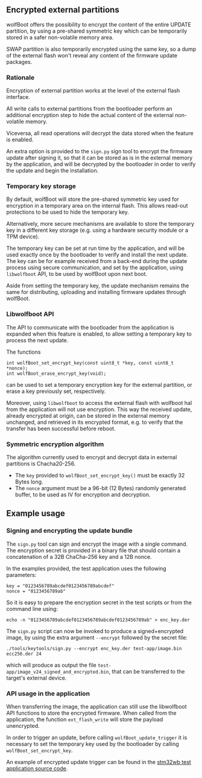 ## Encrypted external partitions

wolfBoot offers the possibility to encrypt the content of the entire UPDATE partition,
by using a pre-shared symmetric key which can be temporarily stored in a safer non-volatile memory area.

SWAP partition is also temporarily encrypted using the same key, so a dump of the external flash won't reveal
any content of the firmware update packages.

### Rationale

Encryption of external partition works at the level of the external flash interface.

All write calls to external partitions from the bootloader perform an additional encryption step
to hide the actual content of the external non-volatile memory.

Viceversa, all read operations will decrypt the data stored when the feature is enabled.

An extra option is provided to the `sign.py` sign tool to encrypt the firmware update after signing it, so
that it can be stored as is in the external memory by the application, and will be decrypted by the bootloader
in order to verify the update and begin the installation.


### Temporary key storage

By default, wolfBoot will store the pre-shared symmetric key used for encryption in a temporary area
on the internal flash. This allows read-out protections to be used to hide the temporary key.

Alternatively, more secure mechanisms are available to store the temporary key in a different key storage
(e.g. using a hardware security module or a TPM device).

The temporary key can be set at run time by the application, and will be used exactly once by the bootloader
to verify and install the next update. The key can be for example received from a back-end during the update
process using secure communication, and set by the application, using `libwolfboot` API, to be used by
wolfBoot upon next boot.

Aside from setting the temporary key, the update mechanism remains the same for distributing, uploading and
installing firmware updates through wolfBoot.

### Libwolfboot API

The API to communicate with the bootloader from the application is expanded when this feature is enabled,
to allow setting a temporary key to process the next update.

The functions

```
int wolfBoot_set_encrypt_key(const uint8_t *key, const uint8_t *nonce);
int wolfBoot_erase_encrypt_key(void);
```

can be used to set a temporary encryption key for the external partition, or erase a key previously set, respectively.

Moreover, using `libwolfboot` to access the external flash with wolfboot hal from the application will not
use encryption. This way the received update, already encrypted at origin, can be stored in the external
memory unchanged, and retrieved in its encrypted format, e.g. to verify that the transfer has been successful before
reboot.

### Symmetric encryption algorithm

The algorithm currently used to encrypt and decrypt data in external partitions
is Chacha20-256.

 - The `key` provided to `wolfBoot_set_encrypt_key()` must be exactly 32 Bytes long.
 - The `nonce` argument must be a 96-bit (12 Bytes) randomly generated buffer, to be used as IV for encryption and decryption.

## Example usage

### Signing and encrypting the update bundle

The `sign.py` tool can sign and encrypt the image with a single command.
The encryption secret is provided in a binary file that should contain a concatenation of
a 32B ChaCha-256 key and a 12B nonce.

In the examples provided, the test application uses the following parameters:

```
key = "0123456789abcdef0123456789abcdef"
nonce = "0123456789ab"
```

So it is easy to prepare the encryption secret in the test scripts or from the command line using:

```
echo -n "0123456789abcdef0123456789abcdef0123456789ab" > enc_key.der
```

The `sign.py` script can now be invoked to produce a signed+encrypted image, by using the extra argument `--encrypt` followed by the
secret file:

```
./tools/keytools/sign.py --encrypt enc_key.der test-app/image.bin ecc256.der 24

```

which will produce as output the file `test-app/image_v24_signed_and_encrypted.bin`, that can be transferred to the target's external device.


### API usage in the application

When transferring the image, the application can still use the libwolfboot API functions to store the encrypted firmware. When called from the application,
the function `ext_flash_write` will store the payload unencrypted.

In order to trigger an update, before calling `wolfBoot_update_trigger` it is necessary to set the temporary key used by the bootloader by calling `wolfBoot_set_encrypt_key`.

An example of encrypted update trigger can be found in the [stm32wb test application source code](test-app/app_stm32wb.c).




